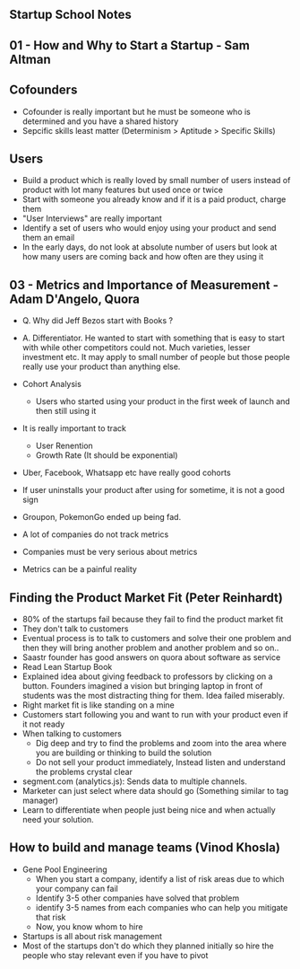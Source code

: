 ## Startup School Notes

01 - How and Why to Start a Startup - Sam Altman
-------------------------------------------

## Cofounders
- Cofounder is really important but he must be someone who is determined and you have a shared history
- Sepcific skills least matter (Determinism > Aptitude > Specific Skills)

## Users
- Build a product which is really loved by small number of users instead of product with lot many features but used once or twice
- Start with someone you already know and if it is a paid product, charge them
- "User Interviews" are really important
- Identify a set of users who would enjoy using your product and send them an email
- In the early days, do not look at absolute number of users but look at how many users are coming back and how often are they using it

03 - Metrics and Importance of Measurement - Adam D'Angelo, Quora
-----------------------------------------------------------------
- Q. Why did Jeff Bezos start with Books ?
- A. Differentiator. He wanted to start with something that is easy to start with while other competitors could not. Much varieties, lesser investment etc. It may apply to small number of people but those people really use your product than anything else.

- Cohort Analysis
	- Users who started using your product in the first week of launch and then still using it
- It is really important to track
	- User Renention
	- Growth Rate (It should be exponential)
- Uber, Facebook, Whatsapp etc have really good cohorts
- If user uninstalls your product after using for sometime, it is not a good sign
- Groupon, PokemonGo ended up being fad. 
- A lot of companies do not track metrics
- Companies must be very serious about metrics
- Metrics can be a painful reality

Finding the Product Market Fit (Peter Reinhardt)
------------------------------------------------
- 80% of the startups fail because they fail to find the product market fit
- They don't talk to customers
- Eventual process is to talk to customers and solve their one problem and then they will bring another problem and another problem and so on..
- Saastr founder has good answers on quora about software as service
- Read Lean Startup Book
- Explained idea about giving feedback to professors by clicking on a button. Founders imagined a vision but bringing laptop in front of students was the most distracting thing for them. Idea failed miserably.
- Right market fit is like standing on a mine
- Customers start following you and want to run with your product even if it not ready
- When talking to customers
	- Dig deep and try to find the problems and zoom into the area where you are building or thinking to build the solution
	- Do not sell your product immediately, Instead listen and understand the problems crystal clear
- segment.com (analytics.js): Sends data to multiple channels.
- Marketer can just select where data should go (Something similar to tag manager)
- Learn to differentiate when people just being nice and when actually need your solution.


How to build and manage teams (Vinod Khosla)
--------------------------------------------
- Gene Pool Engineering
	- When you start a company, identify a list of risk areas due to which your company can fail
	- Identify 3-5 other companies have solved that problem
	- identify 3-5 names from each companies who can help you mitigate that risk
	- Now, you know whom to hire
- Startups is all about risk management
- Most of the startups don't do which they planned initially so hire the people who stay relevant even if you have to pivot

